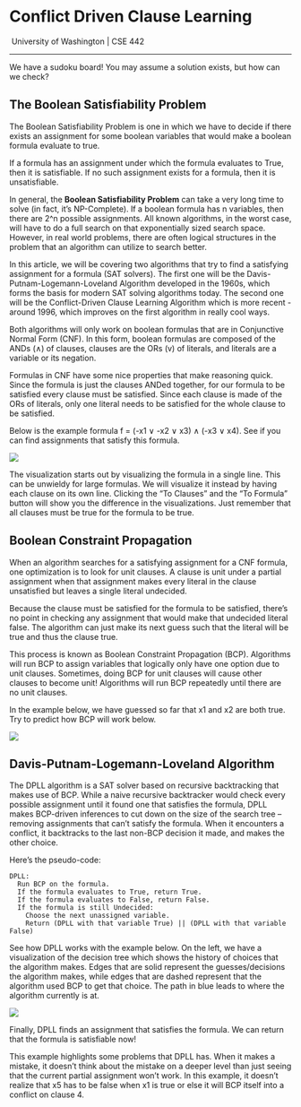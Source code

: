 # Conflict Driven Clause Learning

​					University of Washington | CSE 442

------

We have a sudoku board!
You may assume a solution exists, but how can we check?

## The Boolean Satisfiability Problem

The Boolean Satisfiability Problem is one in which we have to decide if there exists an assignment for some boolean variables that would make a boolean formula evaluate to true.

If a formula has an assignment under which the formula evaluates to True, then it is satisfiable. If no such assignment exists for a formula, then it is unsatisfiable.

In general, the **Boolean Satisfiability Problem** can take a very long time to solve (in fact, it’s NP-Complete). If a boolean formula has n variables, then there are 2^n possible assignments. All known algorithms, in the worst case, will have to do a full search on that exponentially sized search space. However, in real world problems, there are often logical structures in the problem that an algorithm can utilize to search better.

In this article, we will be covering two algorithms that try to find a satisfying assignment for a formula (SAT solvers). The first one will be the Davis-Putnam-Logemann-Loveland Algorithm developed in the 1960s, which forms the basis for modern SAT solving algorithms today. The second one will be the Conflict-Driven Clause Learning Algorithm which is more recent - around 1996, which improves on the first algorithm in really cool ways.

Both algorithms will only work on boolean formulas that are in Conjunctive Normal Form (CNF). In this form, boolean formulas are composed of the ANDs (∧) of clauses, clauses are the ORs (v) of literals, and literals are a variable or its negation.

Formulas in CNF have some nice properties that make reasoning quick. Since the formula is just the clauses ANDed together, for our formula to be satisfied every clause must be satisfied. Since each clause is made of the ORs of literals, only one literal needs to be satisfied for the whole clause to be satisfied.

Below is the example formula f = (-x1 ∨ -x2 ∨ x3) ∧ (-x3 ∨ x4). See if you can find assignments that satisfy this formula.

![](E:\研究生\智能系统分析与验证\Snipaste_2022-10-15_10-30-27.png)

The visualization starts out by visualizing the formula in a single line. This can be unwieldy for large formulas. We will visualize it instead by having each clause on its own line. Clicking the “To Clauses” and the “To Formula” button will show you the difference in the visualizations. Just remember that all clauses must be true for the formula to be true.

## Boolean Constraint Propagation

When an algorithm searches for a satisfying assignment for a CNF formula, one optimization is to look for unit clauses. A clause is unit under a partial assignment when that assignment makes every literal in the clause unsatisfied but leaves a single literal undecided.

Because the clause must be satisfied for the formula to be satisfied, there’s no point in checking any assignment that would make that undecided literal false. The algorithm can just make its next guess such that the literal will be true and thus the clause true.

This process is known as Boolean Constraint Propagation (BCP). Algorithms will run BCP to assign variables that logically only have one option due to unit clauses. Sometimes, doing BCP for unit clauses will cause other clauses to become unit! Algorithms will run BCP repeatedly until there are no unit clauses.

In the example below, we have guessed so far that x1 and x2 are both true. Try to predict how BCP will work below.

![](E:\研究生\智能系统分析与验证\Snipaste_2022-10-15_10-40-00.png)

## Davis-Putnam-Logemann-Loveland Algorithm

The DPLL algorithm is a SAT solver based on recursive backtracking that makes use of BCP. While a naive recursive backtracker would check every possible assignment until it found one that satisfies the formula, DPLL makes BCP-driven inferences to cut down on the size of the search tree – removing assignments that can’t satisfy the formula. When it encounters a conflict, it backtracks to the last non-BCP decision it made, and makes the other choice.

Here’s the pseudo-code:

```pseudocode
DPLL:
  Run BCP on the formula.
  If the formula evaluates to True, return True.
  If the formula evaluates to False, return False.
  If the formula is still Undecided:
    Choose the next unassigned variable.
    Return (DPLL with that variable True) || (DPLL with that variable False)
```


See how DPLL works with the example below. On the left, we have a visualization of the decision tree which shows the history of choices that the algorithm makes. Edges that are solid represent the guesses/decisions the algorithm makes, while edges that are dashed represent that the algorithm used BCP to get that choice. The path in blue leads to where the algorithm currently is at.

![](E:\研究生\智能系统分析与验证\Snipaste_2022-10-15_10-50-10.png)

Finally, DPLL finds an assignment that satisfies the formula. We can return that the formula is satisfiable now!

This example highlights some problems that DPLL has. When it makes a mistake, it doesn’t think about the mistake on a deeper level than just seeing that the current partial assignment won’t work. In this example, it doesn’t realize that x5 has to be false when x1 is true or else it will BCP itself into a conflict on clause 4.